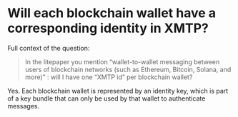 # Will each blockchain wallet have a corresponding identity in XMTP?

Full context of the question:

> In the litepaper you mention “wallet-to-wallet messaging between users of blockchain networks (such as Ethereum, Bitcoin, Solana, and more)” : will I have one “XMTP id” per blockchain wallet?

Yes. Each blockchain wallet is represented by an identity key, which is part of a key bundle that can only be used by that wallet to authenticate messages.
